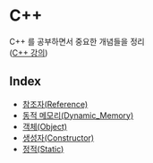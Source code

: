 # C++
C++ 를 공부하면서 중요한 개념들을 정리  
([C++ 강의](https://modoocode.com/134))

## Index
- [참조자(Reference)](Reference.md)
- [동적 메모리(Dynamic_Memory)](Dynamic_Memory.md)
- [객체(Object)](Object.md)
- [생성자(Constructor)](Constructor.md)
- [정적(Static)](Static.md)
